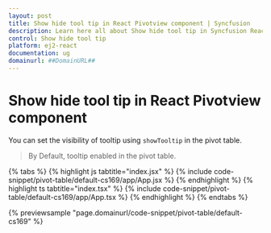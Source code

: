 ```yaml
---
layout: post
title: Show hide tool tip in React Pivotview component | Syncfusion
description: Learn here all about Show hide tool tip in Syncfusion React Pivotview component of Syncfusion Essential JS 2 and more.
control: Show hide tool tip 
platform: ej2-react
documentation: ug
domainurl: ##DomainURL##
---
```


# Show hide tool tip in React Pivotview component

You can set the visibility of tooltip using `showTooltip` in the pivot table.

> By Default, tooltip enabled in the pivot table.

{% tabs %}
{% highlight js tabtitle="index.jsx" %}
{% include code-snippet/pivot-table/default-cs169/app/App.jsx %}
{% endhighlight %}
{% highlight ts tabtitle="index.tsx" %}
{% include code-snippet/pivot-table/default-cs169/app/App.tsx %}
{% endhighlight %}
{% endtabs %}

 {% previewsample "page.domainurl/code-snippet/pivot-table/default-cs169" %}
